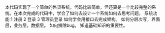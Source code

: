 本代码实现了一个简单的售货系统，代码比较简单，但还算是一个比较完整的系统。在本次完成的代码中，学会了如何去设计一个系统如何去思考问题。
系统功能:1 注册 2 登录 3 管理员登录
如何学会用接口去完成架构。 
如何分层次写，界面层，业务层，数据层。
如何排除bug。
知道基础知识的重要性。
